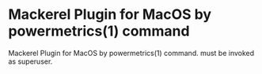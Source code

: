 # Mackerel Plugin for MacOS by powermetrics(1) command

Mackerel Plugin for MacOS by powermetrics(1) command.
must be invoked as superuser.


